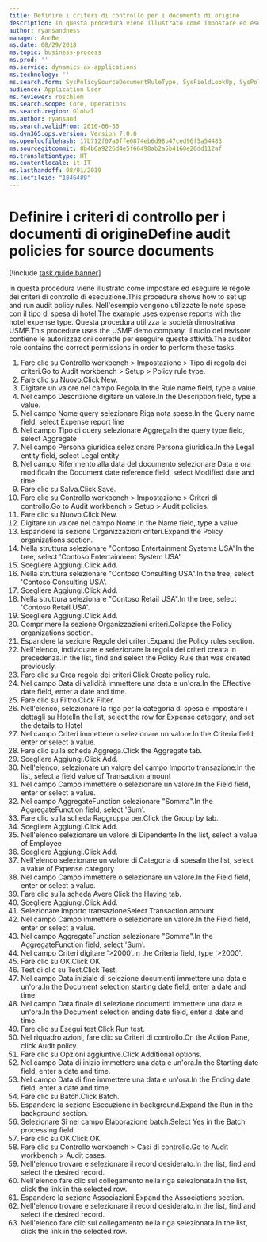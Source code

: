 ```yaml
---
title: Definire i criteri di controllo per i documenti di origine
description: In questa procedura viene illustrato come impostare ed eseguire le regole dei criteri di controllo di esecuzione.
author: ryansandness
manager: AnnBe
ms.date: 08/29/2018
ms.topic: business-process
ms.prod: ''
ms.service: dynamics-ax-applications
ms.technology: ''
ms.search.form: SysPolicySourceDocumentRuleType, SysFieldLookUp, SysPolicyListPage, SysPolicy, AuditPolicyRule, SysQueryForm, SysQueryFieldLookUp, AuditPolicyDateSelection, AuditPolicyAdditionalOption, BatchJob, CaseDetail
audience: Application User
ms.reviewer: roschlom
ms.search.scope: Core, Operations
ms.search.region: Global
ms.author: ryansand
ms.search.validFrom: 2016-06-30
ms.dyn365.ops.version: Version 7.0.0
ms.openlocfilehash: 17b712f07a0ffe6874eb6d98b47ced96f5a54483
ms.sourcegitcommit: 8b4b6a9226d4e5f66498ab2a5b4160e26dd112af
ms.translationtype: HT
ms.contentlocale: it-IT
ms.lasthandoff: 08/01/2019
ms.locfileid: "1846489"
---
```

# <a name="define-audit-policies-for-source-documents"></a><span data-ttu-id="635cb-103">Definire i criteri di controllo per i documenti di origine</span><span class="sxs-lookup"><span data-stu-id="635cb-103">Define audit policies for source documents</span></span>

[!include [task guide banner](../../includes/task-guide-banner.md)]

<span data-ttu-id="635cb-104">In questa procedura viene illustrato come impostare ed eseguire le regole dei criteri di controllo di esecuzione.</span><span class="sxs-lookup"><span data-stu-id="635cb-104">This procedure shows how to set up and run audit policy rules.</span></span> <span data-ttu-id="635cb-105">Nell'esempio vengono utilizzate le note spese con il tipo di spesa di hotel.</span><span class="sxs-lookup"><span data-stu-id="635cb-105">The example uses expense reports with the hotel expense type.</span></span> <span data-ttu-id="635cb-106">Questa procedura utilizza la società dimostrativa USMF.</span><span class="sxs-lookup"><span data-stu-id="635cb-106">This procedure uses the USMF demo company.</span></span> <span data-ttu-id="635cb-107">Il ruolo del revisore contiene le autorizzazioni corrette per eseguire queste attività.</span><span class="sxs-lookup"><span data-stu-id="635cb-107">The auditor role contains the correct permissions in order to perform these tasks.</span></span>

1. <span data-ttu-id="635cb-108">Fare clic su Controllo workbench > Impostazione > Tipo di regola dei criteri.</span><span class="sxs-lookup"><span data-stu-id="635cb-108">Go to Audit workbench > Setup > Policy rule type.</span></span>
2. <span data-ttu-id="635cb-109">Fare clic su Nuovo.</span><span class="sxs-lookup"><span data-stu-id="635cb-109">Click New.</span></span>
3. <span data-ttu-id="635cb-110">Digitare un valore nel campo Regola.</span><span class="sxs-lookup"><span data-stu-id="635cb-110">In the Rule name field, type a value.</span></span>
4. <span data-ttu-id="635cb-111">Nel campo Descrizione digitare un valore.</span><span class="sxs-lookup"><span data-stu-id="635cb-111">In the Description field, type a value.</span></span>
5. <span data-ttu-id="635cb-112">Nel campo Nome query selezionare Riga nota spese.</span><span class="sxs-lookup"><span data-stu-id="635cb-112">In the Query name field, select Expense report line</span></span>
6. <span data-ttu-id="635cb-113">Nel campo Tipo di query selezionare Aggrega</span><span class="sxs-lookup"><span data-stu-id="635cb-113">In the query type field, select Aggregate</span></span>
7. <span data-ttu-id="635cb-114">Nel campo Persona giuridica selezionare Persona giuridica.</span><span class="sxs-lookup"><span data-stu-id="635cb-114">In the Legal entity field, select Legal entity</span></span>
8. <span data-ttu-id="635cb-115">Nel campo Riferimento alla data del documento selezionare Data e ora modifica</span><span class="sxs-lookup"><span data-stu-id="635cb-115">In the Document date reference field, select Modified date and time</span></span>
9. <span data-ttu-id="635cb-116">Fare clic su Salva.</span><span class="sxs-lookup"><span data-stu-id="635cb-116">Click Save.</span></span>
10. <span data-ttu-id="635cb-117">Fare clic su Controllo workbench > Impostazione > Criteri di controllo.</span><span class="sxs-lookup"><span data-stu-id="635cb-117">Go to Audit workbench > Setup > Audit policies.</span></span>
11. <span data-ttu-id="635cb-118">Fare clic su Nuovo.</span><span class="sxs-lookup"><span data-stu-id="635cb-118">Click New.</span></span>
12. <span data-ttu-id="635cb-119">Digitare un valore nel campo Nome.</span><span class="sxs-lookup"><span data-stu-id="635cb-119">In the Name field, type a value.</span></span>
13. <span data-ttu-id="635cb-120">Espandere la sezione Organizzazioni criteri.</span><span class="sxs-lookup"><span data-stu-id="635cb-120">Expand the Policy organizations section.</span></span>
14. <span data-ttu-id="635cb-121">Nella struttura selezionare "Contoso Entertainment Systems USA"</span><span class="sxs-lookup"><span data-stu-id="635cb-121">In the tree, select 'Contoso Entertainment System USA'.</span></span>
15. <span data-ttu-id="635cb-122">Scegliere Aggiungi.</span><span class="sxs-lookup"><span data-stu-id="635cb-122">Click Add.</span></span>
16. <span data-ttu-id="635cb-123">Nella struttura selezionare "Contoso Consulting USA".</span><span class="sxs-lookup"><span data-stu-id="635cb-123">In the tree, select 'Contoso Consulting USA'.</span></span>
17. <span data-ttu-id="635cb-124">Scegliere Aggiungi.</span><span class="sxs-lookup"><span data-stu-id="635cb-124">Click Add.</span></span>
18. <span data-ttu-id="635cb-125">Nella struttura selezionare "Contoso Retail USA".</span><span class="sxs-lookup"><span data-stu-id="635cb-125">In the tree, select 'Contoso Retail USA'.</span></span>
19. <span data-ttu-id="635cb-126">Scegliere Aggiungi.</span><span class="sxs-lookup"><span data-stu-id="635cb-126">Click Add.</span></span>
20. <span data-ttu-id="635cb-127">Comprimere la sezione Organizzazioni criteri.</span><span class="sxs-lookup"><span data-stu-id="635cb-127">Collapse the Policy organizations section.</span></span>
21. <span data-ttu-id="635cb-128">Espandere la sezione Regole dei criteri.</span><span class="sxs-lookup"><span data-stu-id="635cb-128">Expand the Policy rules section.</span></span>
22. <span data-ttu-id="635cb-129">Nell'elenco, individuare e selezionare la regola dei criteri creata in precedenza.</span><span class="sxs-lookup"><span data-stu-id="635cb-129">In the list, find and select the Policy Rule that was created previously.</span></span>
23. <span data-ttu-id="635cb-130">Fare clic su Crea regola dei criteri.</span><span class="sxs-lookup"><span data-stu-id="635cb-130">Click Create policy rule.</span></span>
24. <span data-ttu-id="635cb-131">Nel campo Data di validità immettere una data e un'ora.</span><span class="sxs-lookup"><span data-stu-id="635cb-131">In the Effective date field, enter a date and time.</span></span>
25. <span data-ttu-id="635cb-132">Fare clic su Filtro.</span><span class="sxs-lookup"><span data-stu-id="635cb-132">Click Filter.</span></span>
26. <span data-ttu-id="635cb-133">Nell'elenco, selezionare la riga per la categoria di spesa e impostare i dettagli su Hotel</span><span class="sxs-lookup"><span data-stu-id="635cb-133">In the list, select the row for Expense category, and set the details to Hotel</span></span>
27. <span data-ttu-id="635cb-134">Nel campo Criteri immettere o selezionare un valore.</span><span class="sxs-lookup"><span data-stu-id="635cb-134">In the Criteria field, enter or select a value.</span></span>
28. <span data-ttu-id="635cb-135">Fare clic sulla scheda Aggrega.</span><span class="sxs-lookup"><span data-stu-id="635cb-135">Click the Aggregate tab.</span></span>
29. <span data-ttu-id="635cb-136">Scegliere Aggiungi.</span><span class="sxs-lookup"><span data-stu-id="635cb-136">Click Add.</span></span>
30. <span data-ttu-id="635cb-137">Nell'elenco, selezionare un valore del campo Importo transazione:</span><span class="sxs-lookup"><span data-stu-id="635cb-137">In the list, select a field value of Transaction amount</span></span>
31. <span data-ttu-id="635cb-138">Nel campo Campo immettere o selezionare un valore.</span><span class="sxs-lookup"><span data-stu-id="635cb-138">In the Field field, enter or select a value.</span></span>
32. <span data-ttu-id="635cb-139">Nel campo AggregateFunction selezionare "Somma".</span><span class="sxs-lookup"><span data-stu-id="635cb-139">In the AggregateFunction field, select 'Sum'.</span></span>
33. <span data-ttu-id="635cb-140">Fare clic sulla scheda Raggruppa per.</span><span class="sxs-lookup"><span data-stu-id="635cb-140">Click the Group by tab.</span></span>
34. <span data-ttu-id="635cb-141">Scegliere Aggiungi.</span><span class="sxs-lookup"><span data-stu-id="635cb-141">Click Add.</span></span>
35. <span data-ttu-id="635cb-142">Nell'elenco selezionare un valore di Dipendente </span><span class="sxs-lookup"><span data-stu-id="635cb-142">In the list, select a value of Employee</span></span> 
36. <span data-ttu-id="635cb-143">Scegliere Aggiungi.</span><span class="sxs-lookup"><span data-stu-id="635cb-143">Click Add.</span></span>
37. <span data-ttu-id="635cb-144">Nell'elenco selezionare un valore di Categoria di spesa</span><span class="sxs-lookup"><span data-stu-id="635cb-144">In the list, select a value of Expense category</span></span>
38. <span data-ttu-id="635cb-145">Nel campo Campo immettere o selezionare un valore.</span><span class="sxs-lookup"><span data-stu-id="635cb-145">In the Field field, enter or select a value.</span></span>
39. <span data-ttu-id="635cb-146">Fare clic sulla scheda Avere.</span><span class="sxs-lookup"><span data-stu-id="635cb-146">Click the Having tab.</span></span>
40. <span data-ttu-id="635cb-147">Scegliere Aggiungi.</span><span class="sxs-lookup"><span data-stu-id="635cb-147">Click Add.</span></span>
41. <span data-ttu-id="635cb-148">Selezionare Importo transazione</span><span class="sxs-lookup"><span data-stu-id="635cb-148">Select Transaction amount</span></span>
42. <span data-ttu-id="635cb-149">Nel campo Campo immettere o selezionare un valore.</span><span class="sxs-lookup"><span data-stu-id="635cb-149">In the Field field, enter or select a value.</span></span>
43. <span data-ttu-id="635cb-150">Nel campo AggregateFunction selezionare "Somma".</span><span class="sxs-lookup"><span data-stu-id="635cb-150">In the AggregateFunction field, select 'Sum'.</span></span>
44. <span data-ttu-id="635cb-151">Nel campo Criteri digitare '>2000'.</span><span class="sxs-lookup"><span data-stu-id="635cb-151">In the Criteria field, type '>2000'.</span></span>
45. <span data-ttu-id="635cb-152">Fare clic su OK.</span><span class="sxs-lookup"><span data-stu-id="635cb-152">Click OK.</span></span>
46. <span data-ttu-id="635cb-153">Test di clic su Test.</span><span class="sxs-lookup"><span data-stu-id="635cb-153">Click Test.</span></span>
47. <span data-ttu-id="635cb-154">Nel campo Data iniziale di selezione documenti immettere una data e un'ora.</span><span class="sxs-lookup"><span data-stu-id="635cb-154">In the Document selection starting date field, enter a date and time.</span></span>
48. <span data-ttu-id="635cb-155">Nel campo Data finale di selezione documenti immettere una data e un'ora.</span><span class="sxs-lookup"><span data-stu-id="635cb-155">In the Document selection ending date field, enter a date and time.</span></span>
49. <span data-ttu-id="635cb-156">Fare clic su Esegui test.</span><span class="sxs-lookup"><span data-stu-id="635cb-156">Click Run test.</span></span>
50. <span data-ttu-id="635cb-157">Nel riquadro azioni, fare clic su Criteri di controllo.</span><span class="sxs-lookup"><span data-stu-id="635cb-157">On the Action Pane, click Audit policy.</span></span>
51. <span data-ttu-id="635cb-158">Fare clic su Opzioni aggiuntive.</span><span class="sxs-lookup"><span data-stu-id="635cb-158">Click Additional options.</span></span>
52. <span data-ttu-id="635cb-159">Nel campo Data di inizio immettere una data e un'ora.</span><span class="sxs-lookup"><span data-stu-id="635cb-159">In the Starting date field, enter a date and time.</span></span>
53. <span data-ttu-id="635cb-160">Nel campo Data di fine immettere una data e un'ora.</span><span class="sxs-lookup"><span data-stu-id="635cb-160">In the Ending date field, enter a date and time.</span></span>
54. <span data-ttu-id="635cb-161">Fare clic su Batch.</span><span class="sxs-lookup"><span data-stu-id="635cb-161">Click Batch.</span></span>
55. <span data-ttu-id="635cb-162">Espandere la sezione Esecuzione in background.</span><span class="sxs-lookup"><span data-stu-id="635cb-162">Expand the Run in the background section.</span></span>
56. <span data-ttu-id="635cb-163">Selezionare Sì nel campo Elaborazione batch.</span><span class="sxs-lookup"><span data-stu-id="635cb-163">Select Yes in the Batch processing field.</span></span>
57. <span data-ttu-id="635cb-164">Fare clic su OK.</span><span class="sxs-lookup"><span data-stu-id="635cb-164">Click OK.</span></span>
58. <span data-ttu-id="635cb-165">Fare clic su Controllo workbench > Casi di controllo.</span><span class="sxs-lookup"><span data-stu-id="635cb-165">Go to Audit workbench > Audit cases.</span></span>
59. <span data-ttu-id="635cb-166">Nell'elenco trovare e selezionare il record desiderato.</span><span class="sxs-lookup"><span data-stu-id="635cb-166">In the list, find and select the desired record.</span></span>
60. <span data-ttu-id="635cb-167">Nell'elenco fare clic sul collegamento nella riga selezionata.</span><span class="sxs-lookup"><span data-stu-id="635cb-167">In the list, click the link in the selected row.</span></span>
61. <span data-ttu-id="635cb-168">Espandere la sezione Associazioni.</span><span class="sxs-lookup"><span data-stu-id="635cb-168">Expand the Associations section.</span></span>
62. <span data-ttu-id="635cb-169">Nell'elenco trovare e selezionare il record desiderato.</span><span class="sxs-lookup"><span data-stu-id="635cb-169">In the list, find and select the desired record.</span></span>
63. <span data-ttu-id="635cb-170">Nell'elenco fare clic sul collegamento nella riga selezionata.</span><span class="sxs-lookup"><span data-stu-id="635cb-170">In the list, click the link in the selected row.</span></span>

